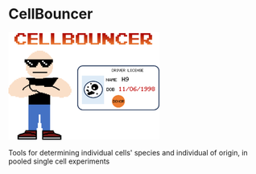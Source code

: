 # CellBouncer
<p>
<img src="logo.png", width=300, alt="CellBouncer" />
</p>
Tools for determining individual cells' species and individual of origin, in pooled single cell experiments
